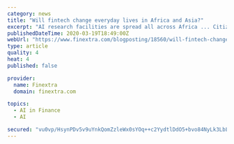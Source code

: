 ```yaml
---
category: news
title: "Will fintech change everyday lives in Africa and Asia?"
excerpt: "AI research facilities are spread all across Africa ... Citizens of emerging economies have fast increasing demands for financial services, however, there is an evident lack of such in almost all of such nations. Fintech - the future is now Despite the fast growth, the vast majority of people in developing and underdeveloped nations lack ..."
publishedDateTime: 2020-03-19T18:49:00Z
webUrl: "https://www.finextra.com/blogposting/18560/will-fintech-change-everyday-lives-in-africa-and-asia"
type: article
quality: 4
heat: 4
published: false

provider:
  name: Finextra
  domain: finextra.com

topics:
  - AI in Finance
  - AI

secured: "vu0vp/HsynPDv5v9uYnkQomZzleWx0sYOq++c2YydtlDdO5+bvo84NyLk3LbLs8Agnyg5+JKMynUXY2sHqcZgoAT5PN0Z3NHkEu6qsTnsl9btSmBI0Wv1Yzw6BjgOFeq3LIv5DaeTEF/KEa3jTychXXaDRd/5kjH/uzlysGNR49dWFLPB4k2i5BvhrH8b4iKUjmmZUzDGTe61U9ckyBK5esp8IgGXYanXGd14FGBlDdZzU7GnkPUyR6XP32P86xi/0WJHwkDQ2xlQiIO7nji9BFuoSK8gaJmzJTiooaO/A3WH5lliqqTC3nY4SEPqRgE;pF74kvauJzlIvegv4VVuGw=="
---
```


